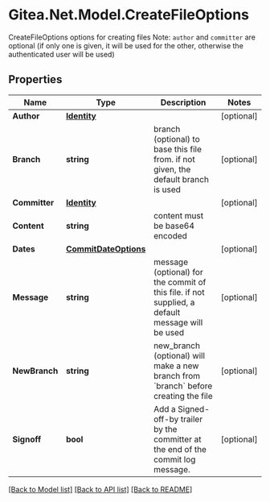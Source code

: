 # Gitea.Net.Model.CreateFileOptions
CreateFileOptions options for creating files Note: `author` and `committer` are optional (if only one is given, it will be used for the other, otherwise the authenticated user will be used)

## Properties

Name | Type | Description | Notes
------------ | ------------- | ------------- | -------------
**Author** | [**Identity**](Identity.md) |  | [optional] 
**Branch** | **string** | branch (optional) to base this file from. if not given, the default branch is used | [optional] 
**Committer** | [**Identity**](Identity.md) |  | [optional] 
**Content** | **string** | content must be base64 encoded | 
**Dates** | [**CommitDateOptions**](CommitDateOptions.md) |  | [optional] 
**Message** | **string** | message (optional) for the commit of this file. if not supplied, a default message will be used | [optional] 
**NewBranch** | **string** | new_branch (optional) will make a new branch from &#x60;branch&#x60; before creating the file | [optional] 
**Signoff** | **bool** | Add a Signed-off-by trailer by the committer at the end of the commit log message. | [optional] 

[[Back to Model list]](../README.md#documentation-for-models) [[Back to API list]](../README.md#documentation-for-api-endpoints) [[Back to README]](../README.md)


